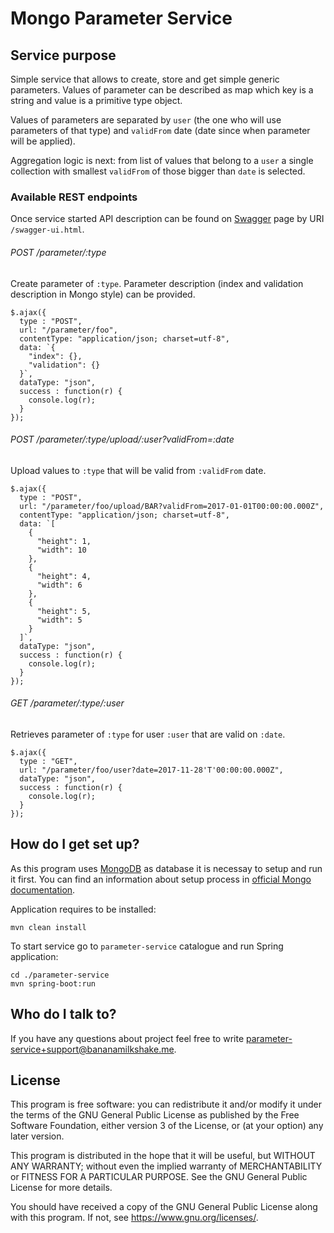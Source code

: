 # Mongo Parameter Service #

## Service purpose ##

Simple service that allows to create, store and get simple generic parameters. Values of parameter can be described as map which key is a string and value is a primitive type object.<p/>
Values of parameters are separated by `user` (the one who will use parameters of that type) and `validFrom` date (date since when parameter will be applied).<p/>
Aggregation logic is next: from list of values that belong to a `user` a single collection with smallest `validFrom` of those bigger than `date` is selected.

### Available REST endpoints ###

Once service started API description can be found on [Swagger](https://swagger.io/) page by URI `/swagger-ui.html`.

###### POST /parameter/:type ######
Create parameter of `:type`. Parameter description (index and validation description in Mongo style) can be provided.
```
$.ajax({
  type : "POST",
  url: "/parameter/foo",
  contentType: "application/json; charset=utf-8",
  data: `{
  	"index": {},
  	"validation": {}
  }`,
  dataType: "json",
  success : function(r) {
    console.log(r);
  }
});
```

###### POST /parameter/:type/upload/:user?validFrom=:date ######
Upload values to `:type` that will be valid from `:validFrom` date.
```
$.ajax({
  type : "POST",
  url: "/parameter/foo/upload/BAR?validFrom=2017-01-01T00:00:00.000Z",
  contentType: "application/json; charset=utf-8",
  data: `[
    {
	  "height": 1,
	  "width": 10
    },
    {
	  "height": 4,
	  "width": 6
    },
    {
	  "height": 5,
	  "width": 5
    }
  ]`,
  dataType: "json",
  success : function(r) {
    console.log(r);
  }
});
```

###### GET /parameter/:type/:user ######
Retrieves parameter of `:type` for user `:user` that are valid on `:date`.
```
$.ajax({
  type : "GET",
  url: "/parameter/foo/user?date=2017-11-28'T'00:00:00.000Z",
  dataType: "json",
  success : function(r) {
    console.log(r);
  }
});
```

## How do I get set up? ##

As this program uses [MongoDB](https://www.mongodb.com/) as database it is necessay to setup and run it first. You can find an information about setup process in [official Mongo documentation](https://docs.mongodb.com/getting-started/shell/installation/).

Application requires to be installed:
```
mvn clean install
```

To start service go to `parameter-service` catalogue and run Spring application:

```
cd ./parameter-service
mvn spring-boot:run
```

## Who do I talk to? ##
If you have any questions about project feel free to write parameter-service+support@bananamilkshake.me.

## License ##
This program is free software: you can redistribute it and/or modify
it under the terms of the GNU General Public License as published by
the Free Software Foundation, either version 3 of the License, or
(at your option) any later version.

This program is distributed in the hope that it will be useful,
but WITHOUT ANY WARRANTY; without even the implied warranty of
MERCHANTABILITY or FITNESS FOR A PARTICULAR PURPOSE.  See the
GNU General Public License for more details.

You should have received a copy of the GNU General Public License
along with this program.  If not, see <https://www.gnu.org/licenses/>.
